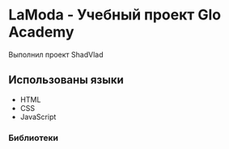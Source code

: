 # LaModa - Учебный проект Glo Academy
Выполнил проект ShadVlad
## Использованы языки
- HTML
- CSS
- JavaScript
### Библиотеки
